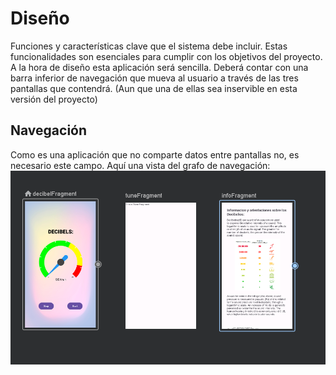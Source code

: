 # Diseño 

Funciones y características clave que el sistema debe incluir. Estas funcionalidades son esenciales para cumplir con los objetivos del proyecto.
A la hora de diseño esta aplicación será sencilla. Deberá contar con una barra inferior de navegación que mueva al usuario a través de las tres pantallas que contendrá. (Aun que una de ellas sea inservible en esta versión del proyecto)

## Navegación 

Como es una aplicación que no comparte datos entre pantallas no, es necesario este campo.
Aquí una vista del grafo de navegación:
![Alt text](image.png)